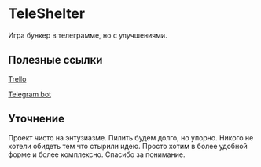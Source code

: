 # TeleShelter
Игра бункер в телеграмме, но с улучшениями.

## Полезные ссылки
[Trello](https://trello.com/b/hkRUOKkl/%D0%B1%D1%83%D0%BD%D0%BA%D0%B5%D1%80)

[Telegram bot](http://t.me/GameShelterBot)

## Уточнение

Проект чисто на энтузиазме. Пилить будем долго, но упорно.
Никого не хотели обидеть тем что стырили идею.
Просто хотим в более удобной форме и более комплексно.
Спасибо за понимание.